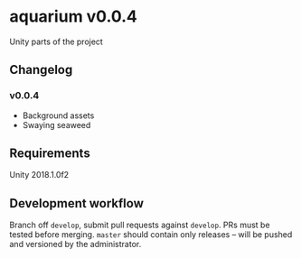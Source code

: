 # aquarium v0.0.4
Unity parts of the project

## Changelog
### v0.0.4
- Background assets
- Swaying seaweed

## Requirements
Unity 2018.1.0f2

## Development workflow
Branch off `develop`, submit pull requests against `develop`. PRs must be tested before merging. `master` should contain only releases – will be pushed and versioned by the administrator.
